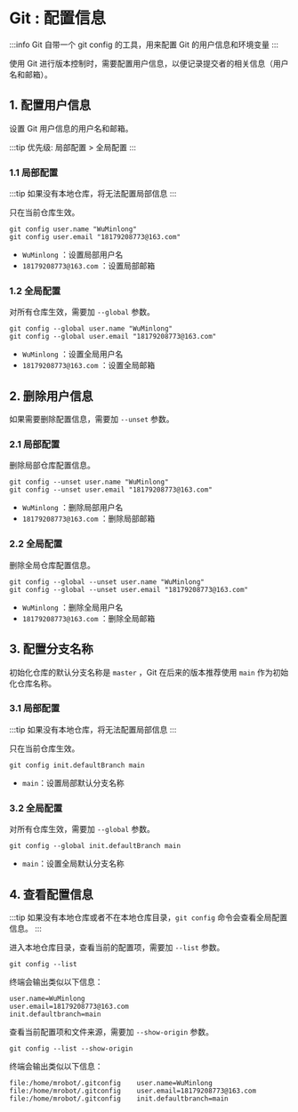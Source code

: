 # Git : 配置信息

:::info
Git 自带一个 git config 的工具，用来配置 Git 的用户信息和环境变量
:::

使用 Git 进行版本控制时，需要配置用户信息，以便记录提交者的相关信息（用户名和邮箱）。

## 1. 配置用户信息

设置 Git 用户信息的用户名和邮箱。

:::tip
优先级: 局部配置 > 全局配置
:::

### 1.1 局部配置

:::tip
如果没有本地仓库，将无法配置局部信息
:::

只在当前仓库生效。

```
git config user.name "WuMinlong"
git config user.email "18179208773@163.com"
```

- `WuMinlong` ：设置局部用户名
- `18179208773@163.com` ：设置局部邮箱

### 1.2 全局配置

对所有仓库生效，需要加 `--global` 参数。

```
git config --global user.name "WuMinlong"
git config --global user.email "18179208773@163.com"
```

- `WuMinlong` ：设置全局用户名
- `18179208773@163.com` ：设置全局邮箱

## 2. 删除用户信息

如果需要删除配置信息，需要加 `--unset` 参数。

### 2.1 局部配置

删除局部仓库配置信息。

```
git config --unset user.name "WuMinlong"
git config --unset user.email "18179208773@163.com"
```

- `WuMinlong` ：删除局部用户名
- `18179208773@163.com` ：删除局部邮箱

### 2.2 全局配置

删除全局仓库配置信息。

```
git config --global --unset user.name "WuMinlong"
git config --global --unset user.email "18179208773@163.com"
```

- `WuMinlong` ：删除全局用户名
- `18179208773@163.com` ：删除全局邮箱

## 3. 配置分支名称

初始化仓库的默认分支名称是 `master` ，Git 在后来的版本推荐使用 `main` 作为初始化仓库名称。

### 3.1 局部配置

:::tip
如果没有本地仓库，将无法配置局部信息
:::

只在当前仓库生效。

```
git config init.defaultBranch main
```

- `main`：设置局部默认分支名称

### 3.2 全局配置

对所有仓库生效，需要加 `--global` 参数。

```
git config --global init.defaultBranch main
```

- `main`：设置全局默认分支名称

## 4. 查看配置信息

:::tip
如果没有本地仓库或者不在本地仓库目录，`git config` 命令会查看全局配置信息。
:::

进入本地仓库目录，查看当前的配置项，需要加 `--list` 参数。

```
git config --list
```

终端会输出类似以下信息：

```
user.name=WuMinlong
user.email=18179208773@163.com
init.defaultbranch=main
```

查看当前配置项和文件来源，需要加 `--show-origin` 参数。

```
git config --list --show-origin
```

终端会输出类似以下信息：

```
file:/home/mrobot/.gitconfig    user.name=WuMinlong
file:/home/mrobot/.gitconfig    user.email=18179208773@163.com
file:/home/mrobot/.gitconfig    init.defaultbranch=main
```